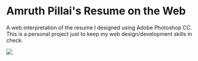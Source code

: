# Amruth Pillai's Resume on the Web
A web interpretation of the resume I designed using Adobe Photoshop CC.  
This is a personal project just to keep my web design/development skills in check.

<img src="https://github.com/AmruthPillai/ResumeOnTheWeb/blob/master/images/amruth-resume-mockup.jpg?raw=true" width="auto" />
